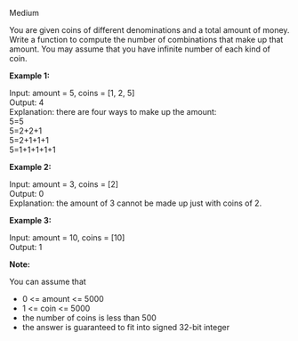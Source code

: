 Medium

You are given coins of different denominations and a total amount of money. Write a function to compute the number of combinations that make up that amount. You may assume that you have infinite number of each kind of coin.

 

**Example 1:**

Input: amount = 5, coins = [1, 2, 5]  
Output: 4  
Explanation: there are four ways to make up the amount:  
5=5  
5=2+2+1  
5=2+1+1+1  
5=1+1+1+1+1  

**Example 2:**

Input: amount = 3, coins = [2]  
Output: 0  
Explanation: the amount of 3 cannot be made up just with coins of 2.  

**Example 3:**

Input: amount = 10, coins = [10]   
Output: 1  
 

**Note:**

You can assume that  

- 0 <= amount <= 5000
- 1 <= coin <= 5000
- the number of coins is less than 500
- the answer is guaranteed to fit into signed 32-bit integer

